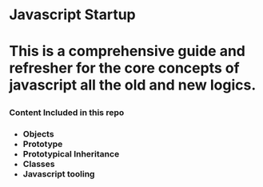 <h1>Javascript Startup<h1>

<p>This is a comprehensive guide and refresher for the core concepts of javascript all the old and new logics.<p>
<h3>Content Included in this repo<h3>
<ul>
<li>Objects</li>
<li>Prototype</li>
<li>Prototypical Inheritance</li>
<li>Classes</li>
<li>Javascript tooling</li>
<ul>
